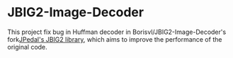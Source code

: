 JBIG2-Image-Decoder
=============================
This project fix bug in Huffman decoder in Borisvl/JBIG2-Image-Decoder's fork[JPedal's JBIG2 library](http://www.jpedal.org/support_JBIG.php), 
which aims to improve the performance of the original code.

